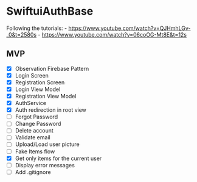 # SwiftuiAuthBase

Following the tutorials:
    - https://www.youtube.com/watch?v=QJHmhLGv-_0&t=2580s
    - https://www.youtube.com/watch?v=06coOG-Mt8E&t=12s


MVP
---
- [x] Observation Firebase Pattern
- [x] Login Screen
- [x] Registration Screen
- [x] Login View Model
- [x] Registration View Model
- [x] AuthService
- [x] Auth redirection in root view
- [ ] Forgot Password
- [ ] Change Password
- [ ] Delete account
- [ ] Validate email
- [ ] Upload/Load user picture
- [ ] Fake Items flow
- [x] Get only items for the current user
- [ ] Display error messages
- [ ] Add .gitignore
